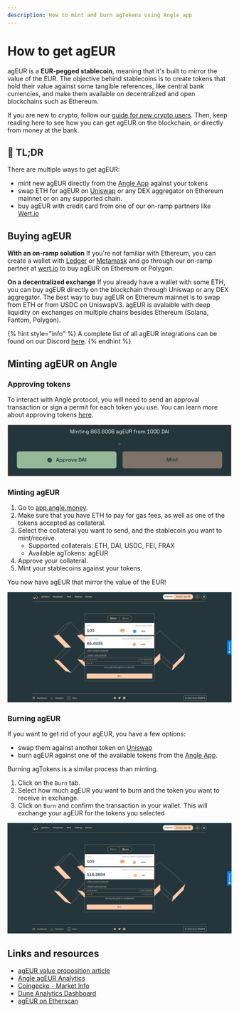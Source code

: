 ```yaml
---
description: How to mint and burn agTokens using Angle app
---
```


# How to get agEUR

agEUR is a **EUR-pegged stablecoin**, meaning that it's built to mirror the value of the EUR. The objective behind stablecoins is to create tokens that hold their value against some tangible references, like central bank currencies, and make them available on decentralized and open blockchains such as Ethereum.

If you are new to crypto, follow our [guide for new crypto users](./newbie.md). Then, keep reading here to see how you can get agEUR on the blockchain, or directly from money at the bank.

## 🔎 TL;DR

There are multiple ways to get agEUR:

- mint new agEUR directly from the [Angle App](https://app.angle.money/) against your tokens
- swap ETH for agEUR on [Uniswap](https://app.uniswap.org) or any DEX aggregator on Ethereum mainnet or on any supported chain.
- buy agEUR with credit card from one of our on-ramp partners like [Wert.io](https://widget.wert.io/01FPZ4G1VMZ67MGC83NADPB0F8/redirect/?commodity=agEUR&commodities=agEUR,agEUR%3Aethereum)

## Buying agEUR

**With an on-ramp solution** If you're not familiar with Ethereum, you can create a wallet with [Ledger](https://www.ledger.com) or [Metamask](https://metamask.io) and go through our on-ramp partner at [wert.io](https://widget.wert.io/01FPZ4G1VMZ67MGC83NADPB0F8/redirect/?commodity=agEUR&commodities=agEUR,agEUR%3Aethereum) to buy agEUR on Ethereum or Polygon.

**On a decentralized exchange** If you already have a wallet with some ETH, you can buy agEUR directly on the blockchain through Uniswap or any DEX aggregator. The best way to buy agEUR on Ethereum mainnet is to swap from ETH or from USDC on UniswapV3. agEUR is avalaible with deep liquidity on exchanges on multiple chains besides Ethereum (Solana, Fantom, Polygon).

{% hint style="info" %}
A complete list of all agEUR integrations can be found on our Discord [here](https://discord.com/channels/835066439891157012/907535810067304458/907537277939482636).
{% endhint %}

## Minting agEUR on Angle

### Approving tokens

To interact with Angle protocol, you will need to send an approval transaction or sign a permit for each token you use. You can learn more about approving tokens [here](app-faq/#why-do-i-need-to-approve-the-same-token-multiple-times).

![Approving tokens](../.gitbook/assets/approving-tokens.png)

### Minting agEUR

1. Go to [app.angle.money](https://app.angle.money/#/user/mint).
2. Make sure that you have ETH to pay for gas fees, as well as one of the tokens accepted as collateral.
3. Select the collateral you want to send, and the stablecoin you want to mint/receive.
   - Supported collaterals: ETH, DAI, USDC, FEI, FRAX
   - Available agTokens: agEUR
4. Approve your collateral.
5. Mint your stablecoins against your tokens.

You now have agEUR that mirror the value of the EUR!

![Minting agEUR](../.gitbook/assets/mint-usdc-agEUR.png)

### Burning agEUR

If you want to get rid of your agEUR, you have a few options:

- swap them against another token on [Uniswap](https://app.uniswap.org)
- burn agEUR against one of the available tokens from the [Angle App](https://app.angle.money/#/user/burn).

Burning agTokens is a similar process than minting.

1. Click on the `Burn` tab.
2. Select how much agEUR you want to burn and the token you want to receive in exchange.
3. Click on `Burn` and confirm the transaction in your wallet. This will exchange your agEUR for the tokens you selected

![Burning agEUR](../.gitbook/assets/burn-agEUR-DAI.png)

## Links and resources

- [agEUR value proposition article](https://blog.angle.money/angles-value-proposition-for-stablecoin-holders-68ee9a72d80b?source=collection_home---4------17-----------------------)
- [Angle agEUR Analytics](https://analytics.angle.money/#/agEUR)
- [Coingecko - Market Info](https://www.coingecko.com/fr/pi%C3%A8ces/ageur)
- [Dune Analytics Dashboard](https://dune.xyz/SebVentures/Angle-Dashboard)
- [agEUR on Etherscan](https://etherscan.io/token/0x1a7e4e63778b4f12a199c062f3efdd288afcbce8)
